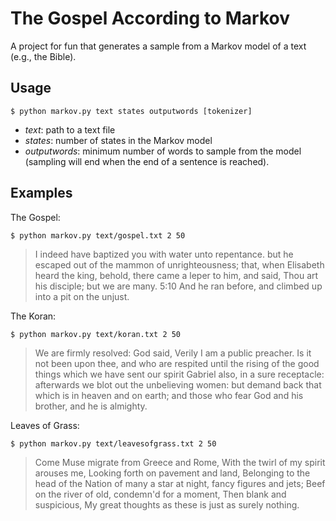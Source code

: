 The Gospel According to Markov
==============================

A project for fun that generates a sample from a Markov model of a text (e.g.,
the Bible).

## Usage 

    $ python markov.py text states outputwords [tokenizer]

 - *text*: path to a text file
 - *states*: number of states in the Markov model
 - *outputwords*: minimum number of words to sample from the model (sampling
   will end when the end of a sentence is reached).

## Examples

The Gospel:

    $ python markov.py text/gospel.txt 2 50

> I indeed have baptized you with water unto repentance. but he escaped out of
> the mammon of unrighteousness; that, when Elisabeth heard the king, behold,
> there came a leper to him, and said, Thou art his disciple; but we are many.
> 5:10 And he ran before, and climbed up into a pit on the unjust.

The Koran:

    $ python markov.py text/koran.txt 2 50

> We are firmly resolved: God said, Verily I am a public preacher. Is it not
> been upon thee, and who are respited until the rising of the good things
> which we have sent our spirit Gabriel also, in a sure receptacle: afterwards
> we blot out the unbelieving women: but demand back that which is in heaven
> and on earth; and those who fear God and his brother, and he is almighty.

Leaves of Grass:

    $ python markov.py text/leavesofgrass.txt 2 50

> Come Muse migrate from Greece and Rome, With the twirl of my spirit arouses
> me, Looking forth on pavement and land, Belonging to the head of the Nation
> of many a star at night, fancy figures and jets; Beef on the river of old,
> condemn'd for a moment, Then blank and suspicious, My great thoughts as these
> is just as surely nothing.
